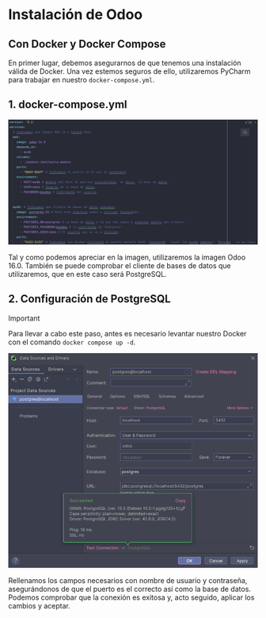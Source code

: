 # Instalación de Odoo
## Con Docker y Docker Compose
En primer lugar, debemos asegurarnos de que tenemos una instalación válida de Docker. Una vez estemos seguros de ello, utilizaremos PyCharm para trabajar en nuestro `docker-compose.yml`.

## 1. docker-compose.yml

![Estructura del docker-compose](capturas/compose.png "docker-compose.yml")

Tal y como podemos apreciar en la imagen, utilizaremos la imagen Odoo 16.0. También se puede comprobar el cliente de bases de datos que utilizaremos, que en este caso será PostgreSQL.

## 2. Configuración de PostgreSQL

> [!IMPORTANT]
> Para llevar a cabo este paso, antes es necesario levantar nuestro Docker con el comando `docker compose up -d`.

![Configuración BD](capturas/db.png "Configuración BD")

Rellenamos los campos necesarios con nombre de usuario y contraseña, asegurándonos de que el puerto es el correcto así como la base de datos. Podemos comprobar que la conexión es exitosa y, acto seguido, aplicar los cambios y aceptar.
